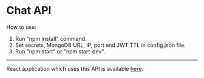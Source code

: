 # Chat API
How to use:
1. Run "npm install" command.
2. Set secrets, MongoDB URL, IP, port and JWT TTL in config.json file.
3. Run "npm start" or "npm start-dev".

<hr>

React application which uses this API is available <a href="https://github.com/b-galazka/chat-react-spa">here</a>.